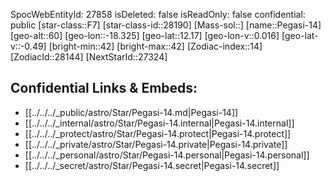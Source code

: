 ﻿---
location: [12.17,18.325,60]
type: Star
tags:
- astro/Star

---
SpocWebEntityId: 27858
isDeleted: false
isReadOnly: false
confidential: public
[star-class::F7]
[star-class-id::28190]
[Mass-sol::]
[name::Pegasi-14]
[geo-alt::60]
[geo-lon::-18.325]
[geo-lat::12.17]
[geo-lon-v::0.016]
[geo-lat-v::-0.49]
[bright-min::42]
[bright-max::42]
[Zodiac-index::14]
[ZodiacId::28144]
[NextStarId::27324]



## Confidential Links & Embeds: 
- [[../../../_public/astro/Star/Pegasi-14.md|Pegasi-14]] 
- [[../../../_internal/astro/Star/Pegasi-14.internal|Pegasi-14.internal]] 
- [[../../../_protect/astro/Star/Pegasi-14.protect|Pegasi-14.protect]] 
- [[../../../_private/astro/Star/Pegasi-14.private|Pegasi-14.private]] 
- [[../../../_personal/astro/Star/Pegasi-14.personal|Pegasi-14.personal]] 
- [[../../../_secret/astro/Star/Pegasi-14.secret|Pegasi-14.secret]] 
